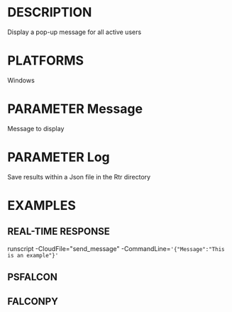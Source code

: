 # DESCRIPTION
Display a pop-up message for all active users

# PLATFORMS
Windows

# PARAMETER Message
Message to display

# PARAMETER Log
Save results within a Json file in the Rtr directory

# EXAMPLES

## REAL-TIME RESPONSE
runscript -CloudFile="send_message" -CommandLine=```'{"Message":"This is an example"}'```

## PSFALCON

## FALCONPY
